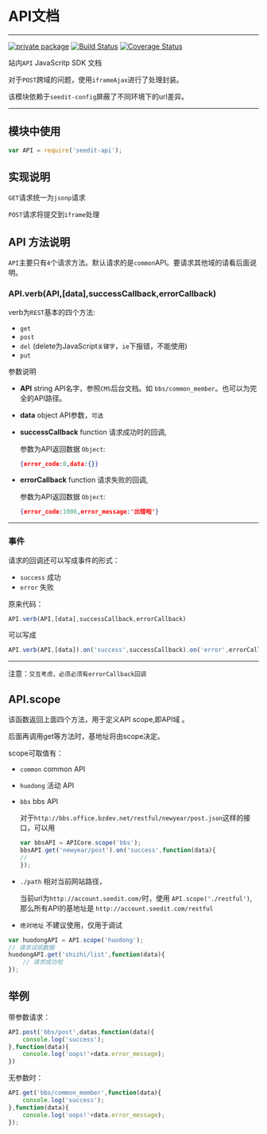 # API文档

---
[![private package](http://moekit.com/privateBadge/bozhong)](http://moekit.com/package/seedit-config)
[![Build Status](https://travis-ci.org/MoeKit/seedit-api.svg)](https://travis-ci.org/MoeKit/seedit-api)
[![Coverage Status](http://img.shields.io/coveralls/MoeKit/seedit-api/0.0.5.svg)](https://coveralls.io/r/MoeKit/seedit-api)



站内`API` JavaScritp SDK 文档

对于`POST`跨域的问题，使用`iframeAjax`进行了处理封装。

该模块依赖于`seedit-config`屏蔽了不同环境下的url差异。

---

## 模块中使用

```javascript
var API = require('seedit-api');
```

## 实现说明

`GET`请求统一为`jsonp`请求

`POST`请求将提交到`iframe`处理

## API 方法说明

`API`主要只有`4`个请求方法。默认请求的是`common`API。要请求其他域的请看后面说明。


### API.verb(API,[data],successCallback,errorCallback)


verb为`REST`基本的四个方法:

+ `get`
+ `post`
+ `del` (delete为JavaScript`关键字`，`ie`下报错，不能使用)
+ `put`


参数说明

+ **API** string API名字，参照`CMS`后台文档。如 `bbs/common_member`。也可以为完全的API路径。
+ **data** object API参数，`可选`
+ **successCallback** function 请求成功时的回调,

    参数为API返回数据 `Object`:

    ```json
    {error_code:0,data:{}}
    ```

+ **errorCallback** function 请求失败的回调,

    参数为API返回数据 `Object`:

    ```json
    {error_code:1006,error_message:'出错啦'}
    ```
    
---

### 事件

请求的回调还可以写成事件的形式：

+ `success` 成功
+ `error` 失败

原来代码：

```javascript
API.verb(API,[data],successCallback,errorCallback)
```

可以写成

```javascript
API.verb(API,[data]).on('success',successCallback).on('error',errorCallback);
```

----

注意：`交互考虑，必须必须有errorCallback回调`

## API.scope

该函数返回上面四个方法，用于定义API scope,即API域 。

后面再调用get等方法时，基地址将由scope决定。

scope可取值有：

+ `common`  common API

+ `huodong`  活动 API

+ `bbs` bbs API

  对于`http://bbs.office.bzdev.net/restful/newyear/post.json`这样的接口，可以用 

  ```javascript
  var bbsAPI = APICore.scope('bbs');
  bbsAPI.get('newyear/post').on('success',function(data){
  //
  });
  ```

+ `./path`  相对当前网站路径，

    当前url为`http://account.seedit.com/`时，使用 `API.scope('./restful')`,那么所有API的基地址是 `http://account.seedit.com/restful`

+ `绝对地址`  不建议使用，仅用于调试
```javascript
var huodongAPI = API.scope('huodong');
// 请求试纸数据
huodongAPI.get('shizhi/list',function(data){
    // 请求成功啦
});
```


## 举例

带参数请求：
```javascript
API.post('bbs/post',datas,function(data){
    console.log('success');
},function(data){
    console.log('oops!'+data.error_message);
})
```

无参数时：
```javascript
API.get('bbs/common_member',function(data){
    console.log('success');
},function(data){
    console.log('oops!'+data.error_message);
});
```

